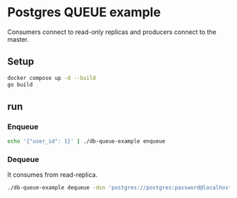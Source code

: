 # Postgres QUEUE example

Consumers connect to read-only replicas and producers connect to the master.

## Setup

```bash
docker compose up -d --build
go build
```

## run

### Enqueue

```bash
echo '{"user_id": 1}' | ./db-queue-example enqueue
```


### Dequeue

It consumes from read-replica.

```bash
./db-queue-example dequeue -dsn 'postgres://postgres:password@localhost:5433?sslmode=disable' -poll-interval 1s
```


